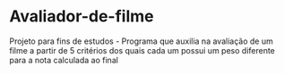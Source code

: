 # Avaliador-de-filme
Projeto para fins de estudos -  Programa que auxilia na avaliação de um filme a partir de 5 critérios dos quais cada um possui um peso diferente para a nota calculada ao final
